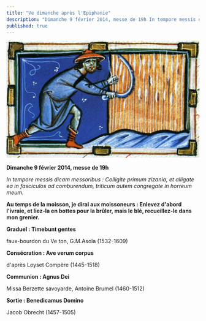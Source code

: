 ```yaml
---
title: "Ve dimanche après l'Epiphanie"
description: "Dimanche 9 février 2014, messe de 19h In tempore messis dicam messoribus : Colligite primum zizania, et alligate ea in fasciculos ad comburendum, triticum autem congregate in horreum meum. Au temps de la moisson, je dirai aux moissoneurs : Enlevez d'abord..."
published: true
---
```



![](/images/2014-02-07-moissoneur.jpg)

**Dimanche 9 février 2014, messe de 19h**

*In tempore messis dicam messoribus : Colligite primum zizania, et alligate ea in fasciculos ad comburendum, triticum autem congregate in horreum meum.*

**Au temps de la moisson, je dirai aux moissoneurs : Enlevez d'abord l'ivraie, et liez-la en bottes pour la brûler, mais le blé, recueillez-le dans mon grenier.**

**Graduel : Timebunt gentes**

faux-bourdon du Ve ton, G.M.Asola (1532-1609)

**Consécration : Ave verum corpus**

d'après Loyset Compère (1445-1518)

**Communion : Agnus Dei**

Missa Berzette savoyarde, Antoine Brumel (1460-1512)

**Sortie : Benedicamus Domino**

Jacob Obrecht (1457-1505)